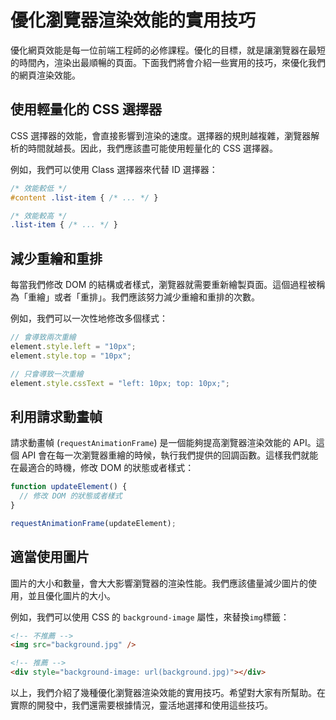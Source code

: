 # 優化瀏覽器渲染效能的實用技巧

優化網頁效能是每一位前端工程師的必修課程。優化的目標，就是讓瀏覽器在最短的時間內，渲染出最順暢的頁面。下面我們將會介紹一些實用的技巧，來優化我們的網頁渲染效能。

## 使用輕量化的 CSS 選擇器

CSS 選擇器的效能，會直接影響到渲染的速度。選擇器的規則越複雜，瀏覽器解析的時間就越長。因此，我們應該盡可能使用輕量化的 CSS 選擇器。

例如，我們可以使用 Class 選擇器來代替 ID 選擇器：

```css
/* 效能較低 */
#content .list-item { /* ... */ }

/* 效能較高 */
.list-item { /* ... */ }
```

## 減少重繪和重排

每當我們修改 DOM 的結構或者樣式，瀏覽器就需要重新繪製頁面。這個過程被稱為「重繪」或者「重排」。我們應該努力減少重繪和重排的次數。

例如，我們可以一次性地修改多個樣式：

```javascript
// 會導致兩次重繪
element.style.left = "10px";
element.style.top = "10px";

// 只會導致一次重繪
element.style.cssText = "left: 10px; top: 10px;";
```

## 利用請求動畫幀

請求動畫幀 (`requestAnimationFrame`) 是一個能夠提高瀏覽器渲染效能的 API。這個 API 會在每一次瀏覽器重繪的時候，執行我們提供的回調函數。這樣我們就能在最適合的時機，修改 DOM 的狀態或者樣式：

```javascript
function updateElement() {
  // 修改 DOM 的狀態或者樣式
}

requestAnimationFrame(updateElement);
```

## 適當使用圖片

圖片的大小和數量，會大大影響瀏覽器的渲染性能。我們應該儘量減少圖片的使用，並且優化圖片的大小。

例如，我們可以使用 CSS 的 `background-image` 屬性，來替換`img`標籤：

```html
<!-- 不推薦 -->
<img src="background.jpg" />

<!-- 推薦 -->
<div style="background-image: url(background.jpg)"></div>
```

以上，我們介紹了幾種優化瀏覽器渲染效能的實用技巧。希望對大家有所幫助。在實際的開發中，我們還需要根據情況，靈活地選擇和使用這些技巧。